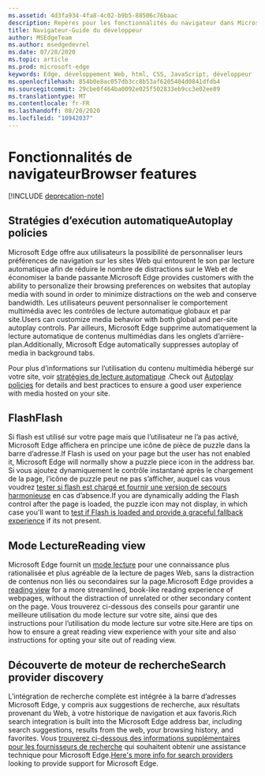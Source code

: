 ```yaml
---
ms.assetid: 4d3fa934-4fa8-4c02-b9b5-88506c76baac
description: Repères pour les fonctionnalités du navigateur dans Microsoft Edge.
title: Navigateur-Guide du développeur
author: MSEdgeTeam
ms.author: msedgedevrel
ms.date: 07/28/2020
ms.topic: article
ms.prod: microsoft-edge
keywords: Edge, développement Web, html, CSS, JavaScript, développeur
ms.openlocfilehash: 854b0e8ac057db3cc8b53af6205404d0841dfdb4
ms.sourcegitcommit: 29cbe0f464ba0092e025f502833eb9cc3e02ee89
ms.translationtype: MT
ms.contentlocale: fr-FR
ms.lasthandoff: 08/20/2020
ms.locfileid: "10942037"
---
```

# <span data-ttu-id="18f14-104">Fonctionnalités de navigateur</span><span class="sxs-lookup"><span data-stu-id="18f14-104">Browser features</span></span>  

[!INCLUDE [deprecation-note](../includes/legacy-edge-note.md)]  

## <span data-ttu-id="18f14-105">Stratégies d’exécution automatique</span><span class="sxs-lookup"><span data-stu-id="18f14-105">Autoplay policies</span></span>  

 <span data-ttu-id="18f14-106">Microsoft Edge offre aux utilisateurs la possibilité de personnaliser leurs préférences de navigation sur les sites Web qui entourent le son par lecture automatique afin de réduire le nombre de distractions sur le Web et de économiser la bande passante.</span><span class="sxs-lookup"><span data-stu-id="18f14-106">Microsoft Edge provides customers with the ability to personalize their browsing preferences on websites that autoplay media with sound in order to minimize distractions on the web and conserve bandwidth.</span></span>  <span data-ttu-id="18f14-107">Les utilisateurs peuvent personnaliser le comportement multimédia avec les contrôles de lecture automatique globaux et par site.</span><span class="sxs-lookup"><span data-stu-id="18f14-107">Users can customize media behavior with both global and per-site autoplay controls.</span></span>  <span data-ttu-id="18f14-108">Par ailleurs, Microsoft Edge supprime automatiquement la lecture automatique de contenus multimédias dans les onglets d’arrière-plan.</span><span class="sxs-lookup"><span data-stu-id="18f14-108">Additionally, Microsoft Edge automatically suppresses autoplay of media in background tabs.</span></span>  

<span data-ttu-id="18f14-109">Pour plus d’informations sur l’utilisation du contenu multimédia hébergé sur votre site, voir [stratégies de lecture automatique](./browser-features/autoplay-policies.md) .</span><span class="sxs-lookup"><span data-stu-id="18f14-109">Check out [Autoplay policies](./browser-features/autoplay-policies.md) for details and best practices to ensure a good user experience with media hosted on your site.</span></span>  

## <span data-ttu-id="18f14-110">Flash</span><span class="sxs-lookup"><span data-stu-id="18f14-110">Flash</span></span>  

<span data-ttu-id="18f14-111">Si flash est utilisé sur votre page mais que l’utilisateur ne l’a pas activé, Microsoft Edge affichera en principe une icône de pièce de puzzle dans la barre d’adresse.</span><span class="sxs-lookup"><span data-stu-id="18f14-111">If Flash is used on your page but the user has not enabled it, Microsoft Edge will normally show a puzzle piece icon in the address bar.</span></span>  <span data-ttu-id="18f14-112">Si vous ajoutez dynamiquement le contrôle instantané après le chargement de la page, l’icône de puzzle peut ne pas s’afficher, auquel cas vous voudrez [tester si flash est chargé et fournir une version de secours harmonieuse](./browser-features/flash.md) en cas d’absence.</span><span class="sxs-lookup"><span data-stu-id="18f14-112">If you are dynamically adding the Flash control after the page is loaded, the puzzle icon may not display, in which case you'll want to [test if Flash is loaded and provide a graceful fallback experience](./browser-features/flash.md) if its not present.</span></span>  

## <span data-ttu-id="18f14-113">Mode Lecture</span><span class="sxs-lookup"><span data-stu-id="18f14-113">Reading view</span></span>  

<span data-ttu-id="18f14-114">Microsoft Edge fournit un [mode lecture](./browser-features/reading-view.md) pour une connaissance plus rationalisée et plus agréable de la lecture de pages Web, sans la distraction de contenus non liés ou secondaires sur la page.</span><span class="sxs-lookup"><span data-stu-id="18f14-114">Microsoft Edge provides a [reading view](./browser-features/reading-view.md) for a more streamlined, book-like reading experience of webpages, without the distraction of unrelated or other secondary content on the page.</span></span>  <span data-ttu-id="18f14-115">Vous trouverez ci-dessous des conseils pour garantir une meilleure utilisation du mode lecture sur votre site, ainsi que des instructions pour l’utilisation du mode lecture sur votre site.</span><span class="sxs-lookup"><span data-stu-id="18f14-115">Here are tips on how to ensure a great reading view experience with your site and also instructions for opting your site out of reading view.</span></span>  

## <span data-ttu-id="18f14-116">Découverte de moteur de recherche</span><span class="sxs-lookup"><span data-stu-id="18f14-116">Search provider discovery</span></span>  

<span data-ttu-id="18f14-117">L’intégration de recherche complète est intégrée à la barre d’adresses Microsoft Edge, y compris aux suggestions de recherche, aux résultats provenant du Web, à votre historique de navigation et aux favoris.</span><span class="sxs-lookup"><span data-stu-id="18f14-117">Rich search integration is built into the Microsoft Edge address bar, including search suggestions, results from the web, your browsing history, and favorites.</span></span>  <span data-ttu-id="18f14-118">Vous [trouverez ci-dessous des informations supplémentaires pour les fournisseurs de recherche](./browser-features/search-provider-discovery.md) qui souhaitent obtenir une assistance technique pour Microsoft Edge.</span><span class="sxs-lookup"><span data-stu-id="18f14-118">[Here's more info for search providers](./browser-features/search-provider-discovery.md) looking to provide support for Microsoft Edge.</span></span>  
